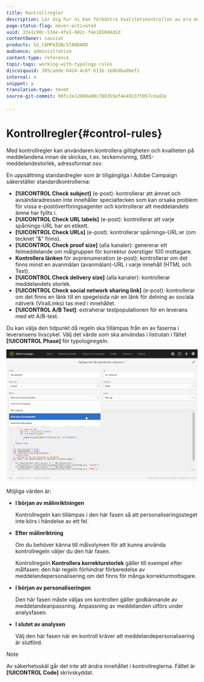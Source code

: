 ```yaml
---
title: Kontrollregler
description: Lär dig hur ni kan förbättra kvalitetskontrollen av era meddelanden med kontrollregler.
page-status-flag: never-activated
uuid: 33a1c90c-534e-4fe1-982c-f4e1858d4d2d
contentOwner: sauviat
products: SG_CAMPAIGN/STANDARD
audience: administration
content-type: reference
topic-tags: working-with-typology-rules
discoiquuid: 305cadde-6424-4c6f-b11b-1e8bdbad6ef1
internal: n
snippet: y
translation-type: tm+mt
source-git-commit: 00fc2e12669a00c788355ef4e492375957cdad2e

---
```



# Kontrollregler{#control-rules}

Med kontrollregler kan användaren kontrollera giltigheten och kvaliteten på meddelandena innan de skickas, t.ex. teckenvisning, SMS-meddelandestorlek, adressformat osv.

En uppsättning standardregler som är tillgängliga i Adobe Campaign säkerställer standardkontrollerna:

* **[!UICONTROL Check subject]** (e-post): kontrollerar att ämnet och avsändaradressen inte innehåller specialtecken som kan orsaka problem för vissa e-postöverföringsagenter och kontrollerar att meddelandets ämne har fyllts i.
* **[!UICONTROL Check URL labels]** (e-post): kontrollerar att varje spårnings-URL har en etikett.
* **[!UICONTROL Check URLs]** (e-post): kontrollerar spårnings-URL:er (om tecknet &quot;&amp;&quot; finns).
* **[!UICONTROL Check proof size]** (alla kanaler): genererar ett felmeddelande om målgruppen för korrektur överstiger 100 mottagare.
* **Kontrollera länken** för avprenumeration (e-post): kontrollerar om det finns minst en avanmälan (avanmälan)-URL i varje innehåll (HTML och Text).
* **[!UICONTROL Check delivery size]** (alla kanaler): kontrollerar meddelandets storlek.
* **[!UICONTROL Check social network sharing link]** (e-post): kontrollerar om det finns en länk till en spegelsida när en länk för delning av sociala nätverk (ViralLinks) tas med i innehållet.
* **[!UICONTROL A/B Test]**: extraherar testpopulationen för en leverans med ett A/B-test.

Du kan välja den tidpunkt då regeln ska tillämpas från en av faserna i leveransens livscykel. Välj det värde som ska användas i listrutan i fältet **[!UICONTROL Phase]** för typologiregeln.

![](assets/typology_phase.png)

Möjliga värden är:

* **I början av målinriktningen**

   Kontrollregeln kan tillämpas i den här fasen så att personaliseringssteget inte körs i händelse av ett fel.

* **Efter målinriktning**

   Om du behöver känna till målvolymen för att kunna använda kontrollregeln väljer du den här fasen.

   Kontrollregeln **Kontrollera korrekturstorlek** gäller till exempel efter målfasen: den här regeln förhindrar förberedelse av meddelandepersonalisering om det finns för många korrekturmottagare.

* **I början av personaliseringen**

   Den här fasen måste väljas om kontrollen gäller godkännande av meddelandeanpassning. Anpassning av meddelanden utförs under analysfasen.

* **I slutet av analysen**

   Välj den här fasen när en kontroll kräver att meddelandepersonalisering är slutförd.

>[!NOTE]
>
>Av säkerhetsskäl går det inte att ändra innehållet i kontrollreglerna. Fältet är **[!UICONTROL Code]** skrivskyddat.
